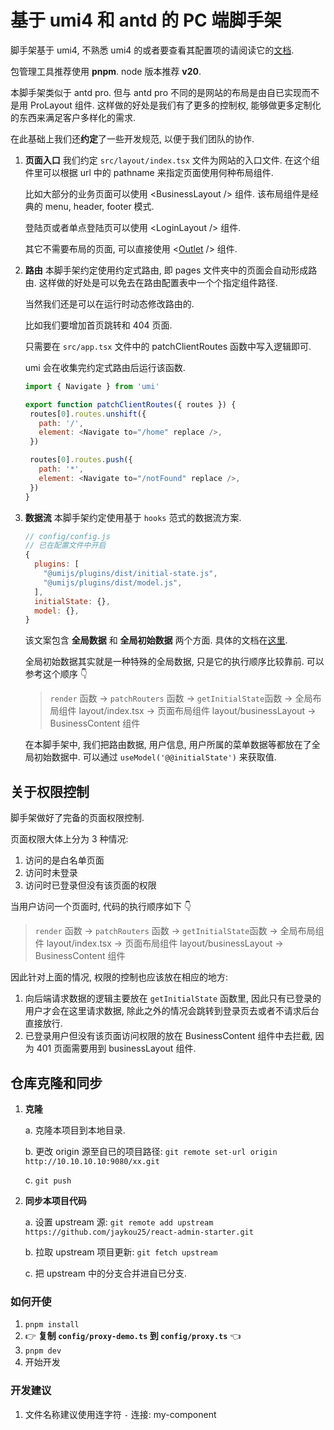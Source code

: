 # 基于 umi4 和 antd 的 PC 端脚手架

脚手架基于 umi4, 不熟悉 umi4 的或者要查看其配置项的请阅读它的[文档](https://umijs.org/docs/guides/getting-started).

包管理工具推荐使用 **pnpm**. node 版本推荐 **v20**.

本脚手架类似于 antd pro. 但与 antd pro 不同的是网站的布局是由自已实现而不是用 ProLayout 组件. 这样做的好处是我们有了更多的控制权, 能够做更多定制化的东西来满足客户多样化的需求.

在此基础上我们还**约定**了一些开发规范, 以便于我们团队的协作.

1. **页面入口**
    我们约定 `src/layout/index.tsx` 文件为网站的入口文件. 在这个组件里可以根据 url 中的 pathname 来指定页面使用何种布局组件.
   
    比如大部分的业务页面可以使用 \<BusinessLayout /> 组件. 该布局组件是经典的 menu, header, footer 模式.
   
    登陆页或者单点登陆页可以使用 \<LoginLayout /> 组件.
   
    其它不需要布局的页面, 可以直接使用 \<[Outlet](https://umijs.org/docs/guides/routes#routes) /> 组件.
   
2. **路由**
   本脚手架约定使用约定式路由, 即 pages 文件夹中的页面会自动形成路由. 这样做的好处是可以免去在路由配置表中一个个指定组件路径.
   
   当然我们还是可以在运行时动态修改路由的. 
   
   比如我们要增加首页跳转和 404 页面.
   
   只需要在 `src/app.tsx` 文件中的 patchClientRoutes 函数中写入逻辑即可.
   
   umi 会在收集完约定式路由后运行该函数.
   
   ```js
   import { Navigate } from 'umi'

   export function patchClientRoutes({ routes }) {
    routes[0].routes.unshift({
      path: '/',
      element: <Navigate to="/home" replace />,
    })

    routes[0].routes.push({
      path: '*',
      element: <Navigate to="/notFound" replace />,
    })
   }
   ```

3. **数据流**
   本脚手架约定使用基于 `hooks` 范式的数据流方案.
   
   ```js
   // config/config.js
   // 已在配置文件中开启
   {
     plugins: [
       "@umijs/plugins/dist/initial-state.js",
       "@umijs/plugins/dist/model.js",
     ],
     initialState: {},
     model: {},
   }
   ```

   该文案包含 **全局数据** 和 **全局初始数据** 两个方面. 具体的文档在[这里](https://umijs.org/docs/max/data-flow#%E5%BC%80%E5%A7%8B%E4%BD%BF%E7%94%A8).
   
   全局初始数据其实就是一种特殊的全局数据, 只是它的执行顺序比较靠前. 可以参考这个顺序 👇
   
   > `render` 函数 -> `patchRouters` 函数 -> `getInitialState`函数 -> 全局布局组件 layout/index.tsx -> 页面布局组件 layout/businessLayout -> BusinessContent 组件
   
   在本脚手架中, 我们把路由数据, 用户信息, 用户所属的菜单数据等都放在了全局初始数据中. 可以通过 `useModel('@@initialState')` 来获取值.
   
## 关于权限控制

脚手架做好了完备的页面权限控制.

页面权限大体上分为 3 种情况:

1. 访问的是白名单页面
2. 访问时未登录
3. 访问时已登录但没有该页面的权限

当用户访问一个页面时, 代码的执行顺序如下 👇
> `render` 函数 -> `patchRouters` 函数 -> `getInitialState`函数 -> 全局布局组件 layout/index.tsx -> 页面布局组件 layout/businessLayout -> BusinessContent 组件

因此针对上面的情况, 权限的控制也应该放在相应的地方:

1. 向后端请求数据的逻辑主要放在 `getInitialState` 函数里, 因此只有已登录的用户才会在这里请求数据, 除此之外的情况会跳转到登录页去或者不请求后台直接放行.
2. 已登录用户但没有该页面访问权限的放在 BusinessContent 组件中去拦截, 因为 401 页面需要用到 businessLayout 组件.

## 仓库克隆和同步

1. **克隆**

    a. 克隆本项目到本地目录.

    b. 更改 origin 源至自已的项目路径: `git remote set-url origin http://10.10.10.10:9080/xx.git`

    c. `git push`

2. **同步本项目代码**

    a. 设置 upstream 源: `git remote add upstream https://github.com/jaykou25/react-admin-starter.git`

    b. 拉取 upstream 项目更新: `git fetch upstream`

    c. 把 upstream 中的分支合并进自已分支.

### 如何开使

1. `pnpm install`
2. 👉 **复制 `config/proxy-demo.ts` 到 `config/proxy.ts`** 👈
3. `pnpm dev`
4. 开始开发

### 开发建议

1. 文件名称建议使用连字符 `-` 连接: my-component
